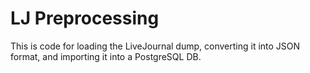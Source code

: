 # LJ Preprocessing
This is code for loading the LiveJournal dump, converting it into JSON format, and importing it into a PostgreSQL DB.